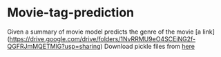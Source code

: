 # Movie-tag-prediction
Given a summary of movie model  predicts the genre of the movie
 [a link] (https://drive.google.com/drive/folders/1NvRRMU9eO4SCEiNG2f-QGFRJmMQETMlG?usp=sharing)
Download pickle files from [here](https://drive.google.com/drive/folders/1NvRRMU9eO4SCEiNG2f-QGFRJmMQETMlG?usp=sharing)
